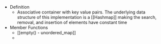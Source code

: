 - Definition
	- Associative container with key value pairs. The underlying data structure of this implementation is a [[Hashmap]] making the search, removal, and insertion of elements have constant time
- Member Functions
	- [[empty() - unordered_map]]
	-